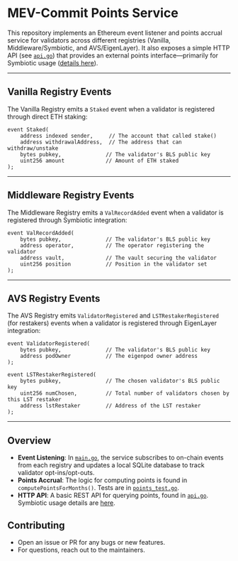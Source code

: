 
# MEV-Commit Points Service

This repository implements an Ethereum event listener and points accrual service for validators across different registries (Vanilla, Middleware/Symbiotic, and AVS/EigenLayer). It also exposes a simple HTTP API (see [`api.go`](./api.go)) that provides an external points interface—primarily for Symbiotic usage ([details here](https://symbioticfi.notion.site/External-Points-API-Specification-16981c079c178059b6b7e9740cf987a8)).

---

## Vanilla Registry Events

The Vanilla Registry emits a `Staked` event when a validator is registered through direct ETH staking:

```solidity
event Staked(
    address indexed sender,     // The account that called stake()
    address withdrawalAddress,  // The address that can withdraw/unstake 
    bytes pubkey,              // The validator's BLS public key
    uint256 amount             // Amount of ETH staked
);
```

---

## Middleware Registry Events

The Middleware Registry emits a `ValRecordAdded` event when a validator is registered through Symbiotic integration:

```solidity
event ValRecordAdded(
    bytes pubkey,              // The validator's BLS public key
    address operator,          // The operator registering the validator
    address vault,             // The vault securing the validator
    uint256 position           // Position in the validator set
);
```

---

## AVS Registry Events

The AVS Registry emits `ValidatorRegistered` and `LSTRestakerRegistered` (for restakers) events when a validator is registered through EigenLayer integration:

```solidity
event ValidatorRegistered(
    bytes pubkey,              // The validator's BLS public key
    address podOwner           // The eigenpod owner address
);

event LSTRestakerRegistered(
    bytes pubkey,              // The chosen validator's BLS public key
    uint256 numChosen,         // Total number of validators chosen by this LST restaker
    address lstRestaker        // Address of the LST restaker
);
```

---

## Overview

- **Event Listening**: In [`main.go`](./main.go), the service subscribes to on-chain events from each registry and updates a local SQLite database to track validator opt-ins/opt-outs.
- **Points Accrual**: The logic for computing points is found in `computePointsForMonths()`. Tests are in [`points_test.go`](./points_test.go).
- **HTTP API**: A basic REST API for querying points, found in [`api.go`](./api.go). Symbiotic usage details are [here](https://symbioticfi.notion.site/External-Points-API-Specification-16981c079c178059b6b7e9740cf987a8).



## Contributing

- Open an issue or PR for any bugs or new features.
- For questions, reach out to the maintainers.